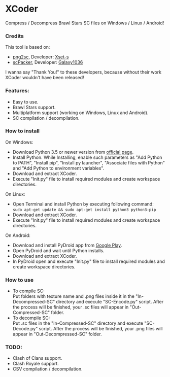 # XCoder
Compress / Decompress Brawl Stars SC files on Windows / Linux / Android!

### Credits
This tool is based on:
- <a href="https://github.com/Xset-s/png2sc">png2sc</a>, Developer: <a href="https://github.com/Xset-s">Xset-s</a>
- <a href="https://github.com/Galaxy1036/scPacker">scPacker</a>, Developer: <a href="https://github.com/Galaxy1036">Galaxy1036</a></br>

I wanna say "Thank You!" to these developers, because without their work XCoder wouldn't have been released!</br>

### Features:
- Easy to use.
- Brawl Stars support.
- Multiplatform support (working on Windows, Linux and Android).
- SC compilation / decompilation.

### How to install
On Windows:
- Download Python 3.5 or newer version from <a href="https://www.python.org/downloads/">official page</a>.
- Install Python. While Installing, enable such parameters as "Add Python to PATH", "Install pip", "Install py launcher", "Associate files with Python" and "Add Python to environment variables".
- Download and extract XCoder.
- Execute "Init.py" file to install required modules and create workspace directories.</br>

On Linux:
- Open Terminal and install Python by executing following command:</br>
```sudo apt-get update && sudo apt-get install python3 python3-pip```
- Download and extract XCoder.
- Execute "Init.py" file to install required modules and create workspace directories.</br>

On Android:
- Download and install PyDroid app from <a href="https://play.google.com/store/apps/details?id=ru.iiec.pydroid3">Google Play</a>.
- Open PyDroid and wait until Python installs.
- Download and extract XCoder.
- In PyDroid open and execute "Init.py" file to install required modules and create workspace directories.</br>

### How to use
- To compile SC:</br>
Put folders with texture name and .png files inside it in the "In-Decompressed-SC" directory and execute "SC-Encode.py" script. After the process will be finished, your .sc files will appear in "Out-Compressed-SC" folder.
- To decompile SC:</br>
Put .sc files in the "In-Compressed-SC" directory and execute "SC-Decode.py" script. After the process will be finished, your .png files will appear in "Out-Decompressed-SC" folder.</br>

### TODO:
- Clash of Clans support.
- Clash Royale support.
- CSV compilation / decompilation.
